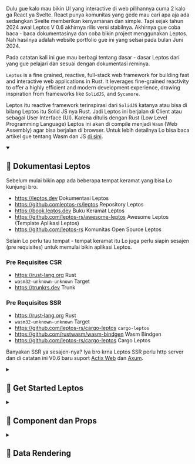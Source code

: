 Dulu gue kalo mau bikin UI yang interactive di web pilihannya cuma 2 kalo ga React ya Svelte. React punya komunitas yang gede mau cari apa aja ada sedangkan Svelte memberikan kenyamanan dan simple. Tapi sejak tahun 2024 awal Leptos V 0.6 akhirnya rilis versi stabilnya. 
Akhirnya gue coba baca - baca dokumentasinya dan coba bikin project menggunakan Leptos. Nah hasilnya adalah website portfolio gue ini yang selsai pada bulan Juni 2024. 

Pada catatan kali ini gue mau berbagi tentang dasar - dasar Leptos dari yang gue pelajari dan sesuai dengan dokumentasi reminya.

`Leptos` is a fine grained, reactive, full-stack web framework for building fast and interactive web applications in Rust. It leverages fine-grained reactivity to offer a highly efficient and modern development experience, drawing inspiration from frameworks like `SolidJS`, and `Sycamore`.

Leptos itu reactive framework terinspirasi dari `SolidJS` katanya atau bisa di bilang Leptos itu Solid JS nya Rust. Jadi Leptos ini berjalan di Client atau sebagai User Interface (UI). Karena ditulis dengan Rust (Low Level Programming Language) Leptos ini akan di compile menjadi `Wasm` (Web Assembly) agar bisa berjalan di browser. Untuk lebih detailnya Lo bisa baca artikel gue tentang Wasm dan JS <a href="https://feri-irawansyah.my.id/catatan/frontend/antara-lo-web-assembly-dan-javascript-buat-frontend-web-application" target="_blank" rel="noopener noreferrer">di sini</a>.

<details open>
<summary><h2>📌 Dokumentasi Leptos</h2></summary>

Sebelum mulai bikin app ada beberapa tempat keramat yang bisa Lo kunjungi bro.

- <a href="https://leptos.dev/" target="_blank" rel="noopener noreferrer">https://leptos.dev</a> Dokumentasi Leptos
- <a href="https://github.com/leptos-rs/leptos" target="_blank" rel="noopener noreferrer">https://github.comleptos-rs/leptos</a> Repository Leptos
- <a href="https://book.leptos.dev" target="_blank" rel="noopener noreferrer">https://book.leptos.dev</a> Buku Keramat Leptos
- <a href="https://github.com/leptos-rs/awesome-leptos/" target="_blank" rel="noopener noreferrer">https://github.com/leptos-rs/awesome-leptos</a> Awesome Leptos (Template Aplikasi Leptos)
- <a href="https://github.com/leptos-rs/" target="_blank" rel="noopener noreferrer">https://github.com/leptos-rs</a> Komunitas Open Source Leptos

Selain Lo perlu tau tempat - tempat keramat itu Lo juga perlu siapin sesajen (pre requisites) untuk memulai bikin aplikasi Leptos.

<h3 id="pre-requisites-csr">Pre Requisites CSR</h3>

- <a href="https://rust-lang.org/" target="_blank" rel="noopener noreferrer">https://rust-lang.org</a> Rust
- `wasm32-unknown-unknown` Target
- <a href="https://trunkrs.dev/" target="_blank" rel="noopener noreferrer">https://trunkrs.dev</a> Trunk

<h3 id="pre-requisites-ssr">Pre Requisites SSR</h3>

- <a href="https://rust-lang.org/" target="_blank" rel="noopener noreferrer">https://rust-lang.org</a> Rust
- `wasm32-unknown-unknown` Target
- <a href="https://github.com/leptos-rs/cargo-leptos/" target="_blank" rel="noopener noreferrer">https://github.com/leptos-rs/cargo-leptos</a> `cargo-leptos`
- <a href="https://github.com/rustwasm/wasm-bindgen/" target="_blank" rel="noopener noreferrer">https://github.com/rustwasm/wasm-bindgen</a> Wasm Bindgen
- <a href="https://github.com/leptos-rs/cargo-leptos/" target="_blank" rel="noopener noreferrer">https://github.com/leptos-rs/cargo-leptos</a> Cargo Leptos

Banyakan SSR ya sesajen-nya? Iya bro krna Leptos SSR perlu http server dan di catatan ini V0.6 baru suport <a href="https://actix.rs" target="_blank" rel="noopener noreferrer">Actix Web</a> dan <a href="https://github.com/tokio-rs/axum" target="_blank" rel="noopener noreferrer">Axum</a>.

</details>

<details>
<summary><h2>📌 Get Started Leptos</h2></summary>

Sebenarnya ada banyak cara untuk membuat CSR Leptos, namun cara paling mudah, simple dan rapi Lo bisa buat pake <a href="https://trunkrs.dev/" target="_blank" rel="noopener noreferrer">Trunk</a> ini mirip <a href="https://vitejs.dev/" target="_blank" rel="noopener noreferrer">Vite</a> kalau di Javascript tapi Rust punya.

<h3 id="installation-setup">Installation Setup</h3>

Okeh gue anggep Lo udah punya Rust di komputer lu, jadi yang Lo kakuin jalankan perintah ini di cmd/terminal lu:
```bash
$ rustup target add wasm32-unknown-unknown
```

Ini untuk memasang target Wasm di komputer Lu. jadi nanti Rust bakal compile code Lo ke wasm.

Kalo udah sekarang Lo perlu install Trunk pake perintah ini:
```bash
$ cargo install trunk
```

Tunggu dulu karena Rust harus compile terlebih dahulu dan memerlukan waktu yang lama untuk di compile.

### Membuat Aplikasi Leptos CSR

Lo ikutin aja langkah - langkah yang ada di dokumentasi Leptos cpba Lo pergi ke halaman ini <a href="https://book.leptos.dev/getting_started/index.html" target="_blank" rel="noopener noreferrer">https://book.leptos.dev/getting_started/index.html</a>

```bash
$ cargo init leptos-csr

    Creating binary (application) package
note: see more `Cargo.toml` keys and their definitions at https://doc.rust-lang.org/cargo/reference/manifest.html

$ cd leptos-csr

$ ls
Cargo.toml  src/ .gitignore
```

Kemudian ketikkan perintah ini di folder `leptos-csr` untuk menginstal package Leptos:
```bash
$ cargo add leptos --features=csr
```

Jika success nanti Cargo akan membuatkan Lo project baru di folder `leptos-csr` dimana ada File src/main.rs dan Cargo.toml. Coba Lo buka projectnya di code editor favorit Lo gue pake VS Code. Tetap di posisi terminal sebelumnya lalu ketik perintah `code .` nanti akan terbuka projectnya di VS Code.

Langkah selanjutnya buat file index.html root project kalo Lo pake VS Code ketik tanda seru `(!) + enter/tab` nanti akan di buatkan strucktur html sama VS Code. 

<img src="https://raw.githubusercontent.com/feri-irawansyah/docs/refs/heads/main/leptos-app/assets/index-html.png" class="img-fluid" alt="Leptos CSR"/>

Lalu buka `main.rs` di folder `src` lalu isikan code ini:

```rust
use leptos::prelude::*;

fn main() {
    leptos::mount::mount_to_body(|| view! { <p>"Hello, world!"</p> })
}
```

Kemudian ketik perintah ini di terminal:
```bash
$ trunk serve
```

Tunggu sampai code `rust` di kompilasi dulu kalo sudah nanti akan terbentuk folder baru dengan nama `dist` didalamnya ada:

```bash
dist
├── index.html
├── leptos-csr-12f7940d90c3b1ac_bg.wasm # nama file bisa beda
└── leptos-csr-12f7940d90c3b1ac.js # nama file bisa beda
```

Dan di terminal Lo akan ada info seperti ini:

<img src="https://raw.githubusercontent.com/feri-irawansyah/docs/refs/heads/main/leptos-app/assets/hello-leptos.png" class="img-fluid" alt="Hello Leptos"/>

Coba lo pergi ke alamat ini <a href="http://localhost:8080/" target="_blank" rel="noopener noreferrer">http://localhost:8080</a> atau Lo tahan tombol Shift + Arahkan cursor ke alamat ini <a href="http://localhost:8080/" target="_blank" rel="noopener noreferrer">http://localhost:8080</a> di terminal dan click nanti akan langsung dibuka di browser default Lo.

<img src="https://raw.githubusercontent.com/feri-irawansyah/docs/refs/heads/main/leptos-app/assets/hello-leptos-2.png" class="img-fluid" alt="Hello Leptos 2"/>

#### Summary

Nah mungkin sampe sini banyak muncul pertanyaan dihati Lo kalo misalnya Lo itu anak Javascript.
1. Tadi buat index html kok Lo ga bikin element yang ada id `root`/`app`?
2. Kalo ga ada id `root`/`app` terus kenapa ga ada juga tag `<script></script>` di index html?
3. Kok bisa langsung ada port 8080 dan bisa buka file `index.html` di browser apa pake live server?

Tapi sayangnya Lo ga pake Javascript bro Lo pake wasm. Jadi konsepnya ga kaya gitu Lo ga pake tag `script lalu src="index.js"` atau pake element yang ada `id="root"`. Tapi untuk menghubungkan html dengan wasm itu udah dilakukan sama `Trunk`. Kalo Lo kepo sama Trunk Lo bisa baca artikel gue yang ini <a href="https://feri-irawansyah.my.id/catatan/frontend/bekerja-dengan-trunk-buat-frontend-web-application" target="_blank" rel="noopener noreferrer">Bekerja Dengan Trunk Buat Frontend Web Application</a>. 

<h3 id="tentang-mount_to_body">Tentang `mount_to_body`</h3>

Lo balik lagi ke `main.rs` lalu isikan code ini:

```rust
use leptos::prelude::*;

fn main() {
    leptos::mount::mount_to_body(|| view! { <p>"Hello, world!"</p> })
}
```

Maksudnya apa? `mount_to_body` itu sama aja kaya di react kaya gini:

```jsx
    ReactDOM.createRoot(document.getElementById('root')).render(
      <p>Hello, world!</p>
    );
```

Jadi Trunk akan membuat sebuah element di body html yang mana element tersebut adalah tag `<p><\p>`. pada `mount_to_body` inilah aplikasi Lo dibuat nantinya bro. 

`mount_to_body` ini menerima parameter berupa `closure` biasanya `callback` atau `anonymous` function kalo javascript atau beberapa bahasa pemrograman lainnya. Dan return dari closure berupa `view! {}`.

```rust
view! {
   // Element atau type data
}
```

`view!` ini adalah `macro` atau syntax magic di rust leptos yang untuk melakukan render berupa `element html` atau tipe data tertentu seperti `String`, `integer`, `boolean`, `array`, `object`, dan lain - lain.

```rust
view! {
   "Hello, world!" 
}
```

Kalo Lo pake VS Code buat folder `.vscode` di root project dan buat file `settings.json` lalu isikan code ini:

```json
{
    "rust-analyzer.procMacro.ignored": {
        "leptos_macro": [
            "component",
        ],
    },

    "emmet.includeLanguages": {
        "rust": "html"
    }

}
```

Configurasi ini untuk ngasih tau si VS Code agar macro `component` tidak di anggap error sama `rust-analyzer` dan ngasih tau `emmet` bahwa `rust` adalah bahasa pemrograman html jadi Lo bisa mengetikkan shortcut untuk membuat tag html. 

Sekarang Lo balik lagi ke `main.rs` lalu isikan code ini:

```rust
fn main() {
    leptos::mount::mount_to_body(|| view! {
        <h1>"Hello Leptos"</h1>
        <header>"Header"</header>
        <p>"Welcome to Leptos!"</p>
        <b>Nama: Satria</b>
        <span>Usia : 20 tahun</span>
        <small>Status: Jomblo</small>
        <footer>"Footer"</footer>
    });
}
```

Pada macro `view!` Lo bisa menuliskan tag html apapun. Dan `view!` bisa merender multiple html tidak seperti `jsx in React` yang wajib hanya merender satu tag html saja. Dan kalo Lo inspect/buka devtools di browser, struktur htmlnya bakal sama kaya yang Lo tulis di `main.rs`.

<img src="https://raw.githubusercontent.com/feri-irawansyah/docs/refs/heads/main/leptos-app/assets/inspect.png" class="img-fluid" alt="Hello Leptos 3"/>

### Aturan pada macro `view!`

Tapi tetap aja ada aturan di macro `view!` yaitu jadi Lo ga bisa juga asal sembarangan nulisin code atau element html:

#### Satu node html

Meskipun di Leptos bisa tanpa satu node html, tapi alangkah lebih baik menggunakan satu node sebagai pembungkus, atau menggunakan `<></>` jika tidak memerlukan tag html.

#### Semua expression di html harus pake `{}`

Misal Lo pingin parse atau render data dari variable, itu Lo wajib menggunakan expresiion `{}`.

```rust
let name = "Satria";
view! {
    <h1>{name}</h1>
}
```

#### Text literal di-quote `("text")`

Jadi di Leptos sebaiknya jika menuliskan text di tag html mengunakan quote `"text"`.

```rust
<p>"Halo dunia"</p> // aman✅
<p>Halo dunia</p> // aman✅
<p>"Jum'at"</p> // aman✅
<p>Jum'at</p> // tidak aman❌ lebih baik pake quote "Jum'at"
```

#### Self-closing tag wajib pakai /

```rust
<input type="text" /> // aman✅

<input type="text"> // tidak aman❌ harus pake /
```

#### Loop & kondisi pakai komponen built-in (For, Show, Transition, dll)

Karena view! di-expand compile-time, kamu nggak bisa pakai if atau for langsung di markup.
```rust
// tidak aman❌
let show = true;
view! {
    if show {
        <p>"Tampil"</p>
    } else {
        <p>"Sembunyi"</p>
    }
}

// aman✅
view! {
    <Show when=move || show fallback=|| view! { <p>"Sembunyi"</p> }>
        <p>"Tampil"</p>
    </Show>
}

// aman✅
view! {
    {
        if show {
            view! { <p>"Tampil"</p> }
        } else {
            view! { <p>"Sembunyi"</p> }
        }
    }
}

// aman ✅
let items = vec![];

view! {
    <ul>
        <For
            each=move || items
            key=|item| item.id
            children=move |item| view! { <li>{item.name}</li> }
        />
    </ul>
}

```

#### Semua variable yang dipakai di view! harus 'static atau move

Karena macro ini akan capture closure, jadi kalau kamu pakai signal, event handler, atau variabel luar, biasanya harus:

```rust
view! {
    <button on:click=move |_| log::info!("Clicked!")>
        "Klik Saya"
    </button>
}
```

#### Semua syntax dicek di compile-time, bukan runtime

Nah ini penting bro, Lo bikin UI pake rust dimana Lo ga bisa sembarang nulis code, karna kalo Lo salah dikit aplikasi Lo kaga bakal jalan beda sama JS yang penting jalan tapi soal bug dan error belakangan.

</details>


<details>
<summary><h2>📌 Component dan Props</h2></summary>

### Component

Hampir semua frontend Library dan Framework modern sekarang semuanya menggunakan arsitektur component based dimana semua UI adalah kepingan - kepingan Leptos juga termasuk salah satunya. Untuk component di Leptos sama seperti Component di React, Solid dan Qwik artinya component berupa function. Bedanya di Rust perlu beberapa type dan macro:

```rust
use leptos::prelude::*;

#[component]
fn MyComponent() -> impl IntoView {
    view! {
      <p>Hello world</>
    }
}
```

`use leptos::prelude::*;` ini import semua type dan macro di Leptos. `#[component]` ini adalah macro dari Leptos untuk menandai kalo function rust itu adalah component dan `IntoView` adalah struct untuk type wajib di component. Dibelakang layar `IntoView` ini berisi object element html dan atribut html. Artinya function component akan mereturn html.

Karena into View akan mengembalikan html jadi bisa juga menerima macro `view!`. Untuk memanggil component sama seperti di jsx yaitu `<MyComponent/>`

Sekarang Lo praktekkan ke aplikasi Lo dm biar lebih rapi Lo bikin file baru di `src/app.rs` isinya untuk main application atau component parent.

```rust
// src/app.rs
use leptos::prelude::*;

#[component]
pub fn App() -> impl IntoView {
    view! {
      <main>
        App
      </main>
    }
}


// src/main.rs
use leptos::prelude::*;

mod app;
use app::App;

fn main() {
    leptos::mount::mount_to_body(|| <App/>)
}
```

Kalo Lo tadi jalanin `trunk serve` harusnya leptos akan auto reload jadi kalo Lo buka url `http://localhost:8080` harusnya tampilan nya sudah berubah seperti ini:

<img src="https://raw.githubusercontent.com/feri-irawansyah/docs/refs/heads/main/leptos-app/assets/app-rs.png" class="img-fluid" alt="Hello Leptos 3"/>

### Props

Sama seperti beberapa modern JS framework berbasis component cara penggunaan props di Leptos juga sama yaitu menjadi suatu artribut du JSX dan Component akan menerimanya sebaai parameter di function Component.

Coba Lo buat folder `src/components` lalu buat file `greet.rs` dan file `mod.rs` di dalamnya:

```rust
// src/components/greet.rs
use leptos::prelude::*;

#[component]
pub fn Greet() -> impl IntoView {
    view! {
        <p>"Hello world!"</p>
    }
}

// src/components/mod.rs
pub mod greet;
```

Jangn lupa tambahkan di main.rs:

```rust
mod components;
```

Di file `src/app.rs` tambahkan:

```rust
use leptos::prelude::*;

use crate::components::greet::Greet;

#[component]
pub fn App() -> impl IntoView {
    view! {
      <main>
        App
        <Greet/>
      </main>
    }
}
```
#### Component Props

Text `"Hello world!"` bisa Lo kirimkan dari parent component ke child component dengan cara menambahkan atribut ke Component `<Greet/>`:

```rust
// src/app.rs
<Greet text="Hello world!"/>
```

Jangan lupa tangkap data `Hello world!` di child component yaitu Function Component `Greet`:

```rust
use leptos::prelude::*;

#[component]
pub fn Greet(text: &'static str) -> impl IntoView {
    view! {
        <p>{text}</p> // text = "Hello world!"
    }
}
```

<img src="https://raw.githubusercontent.com/feri-irawansyah/docs/refs/heads/main/leptos-app/assets/greet.png" class="img-fluid" alt="Hello Leptos 4"/>

1. Props bisa menerima apa saja, bisa String, i8-i128, f32-f64, bool, tuple, vec, struct. Jadi bisa juga menerima Array, Object, bahkan element HTML/JSX dan lain - lain.
2. Pada component Lo bisa memberikan berapapun artribut.
3. Lo bisa menuliskan berulang-ulang props di component tapi dengan syarat datanya di simpan di `stack` jika data di simpan di `heap` maka perlu di `clone` atau menggunakan reference karena jika Lo meletakkan data di element html bisa saja ownership nya dipindahkan.

```rust
// Aman kalo typenya &'static str
use leptos::prelude::*;

#[component]
pub fn Greet(text: &'static str) -> impl IntoView {
    view! {
        <p>{text}</p>
        <p>{text}</p>
        <p>{text}</p>
        <p>{text}</p>
        <p>{text}</p>
    }
}

// Aman kalo clone tapi tidak di sarankan karena data di memory akan semakin banyak krna di cloning
use leptos::prelude::*;

#[component]
pub fn Greet(text: String) -> impl IntoView {
    view! {
        <p>{text.clone()}</p>
        <p>{text.clone()}</p>
        <p>{text.clone()}</p>
        <p>{text.clone()}</p>
        <p>{text.clone()}</p>
    }
}
```

Tidak aman kalo seperti ini karena ownership nya di ambil oleh tag html `<p>{text}</p>` pertama:

<img src="https://raw.githubusercontent.com/feri-irawansyah/docs/refs/heads/main/leptos-app/assets/ownership-html.png" class="img-fluid" alt="Hello Leptos 5"/>

#### Optional Props
Optional props artinya Lo tidak wajib menambahkan parameters di component dengan cara menambahkan macro `#[prop(optional)]` sebelum parameter.

```rust
// src/app.rs
<Greet/>

// src/components/greet.rs
use leptos::prelude::*;

#[component]
pub fn Greet(#[prop(optional)] text: &'static str) -> impl IntoView {
    view! {
        <p>{text}</p>
    }
}
```
Tapi karena Lo tidak mengirimkan data ke `text` maka `text` akan bernilai `None` dan tidak akan tampil data apapun di tag html `<p>{text}</p>`.

#### Default Props

Default props artinya Lo akan memberika nilai default di component dengan cara menambahkan macro `#[prop(default = nilai default)]` sebelum parameter jadi jika datanya kosong maka akan diisi dengan `nilai default`.

```rust
use leptos::prelude::*;

#[component]
pub fn Greet(#[prop(default = "Hello")] text: &'static str) -> impl IntoView {
    view! {
        <p>{text}</p>
    }
}
```

Nah default props ini secara default juga memberikan Lo opsi untuk menuliskan nama atribut di component saat di panggil atau tidak.

#### Props Children

Props children artinya Lo bisa menambahkan children di component dengan cara menambahkan macro `#[prop(children)]` sebelum parameter.

```rust
// src/components/greet.rs
use leptos::prelude::*;

#[component]
pub fn Greet(children: ChildrenFragment) -> impl IntoView {
    view! {
        <div>{children()
            .nodes
            .into_iter()
            .map(|child| view! { {child} })
            .collect::<Vec<_>>()}
        </p>
    }
}

// src/app.rs
use leptos::prelude::*;

use crate::components::greet::Greet;

#[component]
pub fn App() -> impl IntoView {
    view! {
      <main class="text-gray-600">
        <Greet>"Hello world!"</Greet>
      </main>
    }
}
```

Kenapa Children keliatan ribet, ga kaya di react yang bisa langsung tempet di jsx nya. Rust ini strict bro dan children ini typenya collection array buat `nodes` nya. Karena bisa aja Lo masukin beberapa element html di children. Misal:

```rust
use leptos::prelude::*;

use crate::components::greet::Greet;

#[component]
pub fn App() -> impl IntoView {
    view! {
      <main class="text-gray-600">
        <Greet>
            "Hello world!"
            <p>"Hello world!"</p>
            <h1>"Hello world!"</h1>
        </Greet>
      </main>
    }
}
```

Jadi harus banget di render secara iterasi karena lebih dari satu element.

</details>

<details>
<summary><h2>📌 Data Rendering</h2></summary>

Sebelumnya Lo sudah menggunakan rendering data di element html namun itu untuk data yang static. Contoh pake data Object.

```rust
use leptos::prelude::*;

struct Contact {
    username: &'static str,
    fullname: &'static str,
    contact: &'static str,
    age: i32,
    jomblo: bool
}

#[component]
pub fn Greet(#[prop(default = "Hello ")] text: &'static str) -> impl IntoView {

    let contact = Contact {
        username: "satria",
        fullname: "Satria Baja Ringan",
        contact: "0123456789",
        age: 30,
        jomblo: true
    };

    view! {
        <h1>{text} {contact.fullname}</h1>
        <p>Username: {contact.username}</p>
        <p>Nomor HP: {contact.contact}</p>
        <p>Usia: {contact.age}</p>
        <p>Jomblo: {contact.jomblo}</p>
    }
}
```

Namun akan berbeda jika datanya berupa array atau Lo perlu melakukan control flow terhadap datanya.

### Iteration (Looping)

Untuk melakukan iterasi di leptos ada beberapa cara yang bisa Lo lakuin. Bisa pake `map`.

```rust
use leptos::prelude::*;

struct Contact {
    username: &'static str,
    fullname: &'static str,
    contact: &'static str,
    age: i32,
    jomblo: bool
}

#[component]
pub fn Greet(#[prop(default = "Hello ")] text: &'static str) -> impl IntoView {

    let contact = vec![
        Contact {
            username: "satria",
            fullname: "Satria Baja Ringan",
            contact: "0123456789",
            age: 30,
            jomblo: true
        },
        Contact {
            username: "akmen",
            fullname: "Akmen Rider",
            contact: "987654321",
            age: 20,
            jomblo: false
        },
        Contact {
            username: "ultra",
            fullname: "Ultra Boy",
            contact: "9876543210",
            age: 15,
            jomblo: true
        }
    ];

    view! {
        <h1>{text} All</h1>

        // Bisa seperti ini
        <ul>
            {contact.iter().map(|contact| view! {
                <li>{contact.fullname}</li>
                <li>{contact.username}</li>
                <li>{contact.contact}</li>
                <li>{contact.age}</li>
                <li>{contact.jomblo}</li>
            }).collect::<Vec<_>>()}
        </ul>

        // Atau seperti ini tapi artinya ownership nya diambil oleh view
        <ul>
            {contact.into_iter().map(|contact| view! {
                <li>{contact.fullname}</li>
                <li>{contact.username}</li>
                <li>{contact.contact}</li>
                <li>{contact.age}</li>
                <li>{contact.jomblo}</li>
            }).collect_view()}
        </ul>
    }
}
```

### Control Flow (Conditional Rendering)

Control flow disini adalah ketika Lo mau merender data dengan kriteria tertentu misal ketika data true bakal nampilin YES dan ketika data false bakal nampilin NO.

#### Operator If
```rust
<li>{if contact.jomblo { "YES" } else { "NO" }}</li>
```

#### Pattern Matching
```rust
<li>{match contact.jomblo {
    true => "YES",
    false => "NO"
}}</li>
```

#### Control Flow with Types
```rust
<li>
    {if contact.age >= 10 {
        "Kepala Satu"
    } else if contact.age >= 20 {
        "Kepala Dua"
    } else if contact.age >= 30 {
        "Kepala Tiga"
    } else {
        "Kepala Empat"
    }}
</li>
```

#### With `Show` Component
```rust
<Show when=move || contact.jomblo fallback=move || view! { <p>"NO"</p> }>
    <p>"YES"</p>
</Show>
```

Component `<Show/>` ini lebih cocok kalo merender element html kenapa? kalo Lo pake conditional rendering pake `if else` tapi return nya element html itu harus sama element nya.

```rust
if contact.jomblo {
   view! {
      <div>YES</div>
   }
} else {
   view! {
      <p>NO</p>
   }
}

```
ini akan error karena Type `IntoView` mengharapkan `view!` dengan element dan atribut html yang sama. Namun masih bisa di lakukan kok dengan cara menambah `.into_any()` pada `view!`.
</details>

